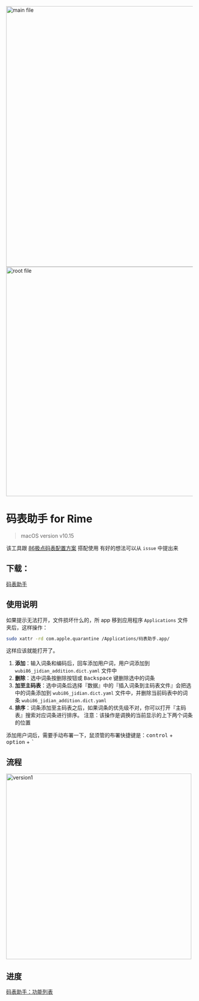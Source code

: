 
<img width="702" alt="main file" src="https://user-images.githubusercontent.com/12215982/81660658-9e83b800-946d-11ea-8689-879ea2674b12.png">
<img width="618" alt="root file" src="https://user-images.githubusercontent.com/12215982/81660669-a17ea880-946d-11ea-9cdc-72c0a6ccd517.png">


# 码表助手 for Rime

> macOS version v10.15

该工具跟 [86极点码表配置方案](https://github.com/KyleBing/rime-wubi86-jidian) 搭配使用
有好的想法可以从 `issue` 中提出来


## 下载：
[码表助手](https://github.com/KyleBing/WubiBuddy/releases)


## 使用说明

如果提示无法打开，文件损坏什么的，所 app 移到应用程序 `Applications` 文件夹后，这样操作：

```bash
sudo xattr -rd com.apple.quarantine /Applications/码表助手.app/
```

这样应该就能打开了。


1. __添加__：输入词条和编码后，回车添加用户词，用户词添加到 `wubi86_jidian_addition.dict.yaml` 文件中
2. __删除__：选中词条按<kbd>删除</kbd>按钮或 <kbd>Backspace</kbd> 键删除选中的词条
3. __加至主码表__：选中词条后选择『数据』中的『插入词条到主码表文件』会把选中的词条添加到 `wubi86_jidian.dict.yaml` 文件中，并删除当前码表中的词条  `wubi86_jidian_addition.dict.yaml` 
4. __排序__：词条添加至主码表之后，如果词条的优先级不对，你可以打开『主码表』搜索对应词条进行排序。 注意：该操作是调换的当前显示的上下两个词条的位置

添加用户词后，需要手动布署一下，鼠须管的布署快捷键是：<kbd>control</kbd> + <kbd>option</kbd> + <kbd>`</kbd>

## 流程

<img width="500" alt="version1" src="https://user-images.githubusercontent.com/12215982/79714194-9fa84600-8302-11ea-995d-15239ef52c1e.png"/>


## 进度

[码表助手：功能列表](https://github.com/KyleBing/WubiBuddy/projects/1)

